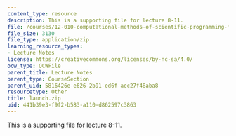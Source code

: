 ```yaml
---
content_type: resource
description: This is a supporting file for lecture 8-11.
file: /courses/12-010-computational-methods-of-scientific-programming-fall-2011/441b39e3f9f2b583a110d862597c3863_launch.zip
file_size: 3130
file_type: application/zip
learning_resource_types:
- Lecture Notes
license: https://creativecommons.org/licenses/by-nc-sa/4.0/
ocw_type: OCWFile
parent_title: Lecture Notes
parent_type: CourseSection
parent_uid: 5816426e-e626-2b91-ed6f-aec27f48aba8
resourcetype: Other
title: launch.zip
uid: 441b39e3-f9f2-b583-a110-d862597c3863
---
```

This is a supporting file for lecture 8-11.